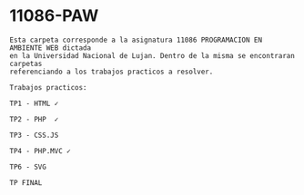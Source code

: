 # 11086-PAW
	Esta carpeta corresponde a la asignatura 11086 PROGRAMACION EN AMBIENTE WEB dictada
	en la Universidad Nacional de Lujan. Dentro de la misma se encontraran carpetas
	referenciando a los trabajos practicos a resolver.
	
	Trabajos practicos:
	
	TP1 - HTML ✓
	
	TP2 - PHP  ✓
	
	TP3 - CSS.JS
	
	TP4 - PHP.MVC ✓
	
	TP6 - SVG
	
	TP FINAL
